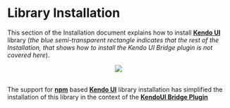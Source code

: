 # Library Installation

This section of the Installation document explains how to install **[Kendo UI](http://www.telerik.com/kendo-ui)** library (_the blue semi-transparent rectangle indicates that the rest of the Installation, that shows how to install the Kendo UI Bridge plugin is not covered here_).


<p align=center>
  <img src="https://user-images.githubusercontent.com/2712405/30786633-f59a5968-a146-11e7-9ae9-a55c21468d6d.png"></img>
 <br><br>
</p>

The support for **[npm](https://www.npmjs.com/)** based **[Kendo UI](http://www.telerik.com/kendo-ui)** library installation has simplified the installation of this library in the context of the **[KendoUI Bridge Plugin](./kendo-ui-bridge-plugin.html)**


